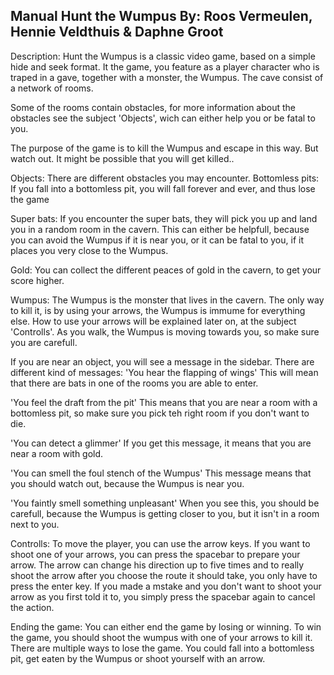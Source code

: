 Manual Hunt the Wumpus
By: Roos Vermeulen, Hennie Veldthuis & Daphne Groot
---------------------------------------------------

Description:
Hunt the Wumpus is a classic video game, based on a simple hide and seek format. 
It the game, you feature as a player character who is traped in a gave,
together with a monster, the Wumpus. The cave consist of a network of rooms. 

Some of the rooms contain obstacles, for more information about the obstacles
see the subject 'Objects', wich can either help you or be fatal to you.

The purpose of the game is to kill the Wumpus and escape in this way. But watch out.
It might be possible that you will get killed..



Objects:
There are different obstacles you may encounter.
Bottomless pits: 
	If you fall into a bottomless pit, you will fall forever and
	ever, and thus lose the game

Super bats: 
	If you encounter the super bats, they will pick you up and land you
	in a random room in the cavern. This can either be helpfull, because you can avoid the
	Wumpus if it is near you, or it can be fatal to you, if it places you very close to the Wumpus.

Gold: 
	You can collect the different peaces of gold in the cavern, to get your score higher.

Wumpus: 
	The Wumpus is the monster that lives in the cavern. The only way to kill it, is by
	using your arrows, the Wumpus is immume for everything else. How to use your arrows will be
	explained later on, at the subject 'Controlls'. As you walk, the Wumpus is moving towards
	you, so make sure you are carefull.


If you are near an object, you will see a message in the sidebar. There are different kind
of messages:
'You hear the flapping of wings' 
	This will mean that there are bats in one of the rooms you are able to enter.

'You feel the draft from the pit'
	This means that you are near a room with a bottomless pit, so make sure you
	pick teh right room if you don't want to die.

'You can detect a glimmer'
	If you get this message, it means that you are near a room with gold.

'You can smell the foul stench of the Wumpus'
	This message means that you should watch out, because the Wumpus is near you.

'You faintly smell something unpleasant'
	When you see this, you should be carefull, because the Wumpus is getting closer to 
	you, but it isn't in a room next to you.


Controlls:
To move the player, you can use the arrow keys.
If you want to shoot one of your arrows, you can press the spacebar to prepare your
arrow. The arrow can change his direction up to five times and to really shoot the arrow after
you choose the route it should take, you only have to press the enter key.
If you made a mstake and you don't want to shoot your arrow as you first told it to,
you simply press the spacebar again to cancel the action.



Ending the game:
You can either end the game by losing or winning.
To win the game, you should shoot the wumpus with one of your arrows to kill it.
There are multiple ways to lose the game. You could fall into a bottomless pit,
get eaten by the Wumpus or shoot yourself with an arrow.



